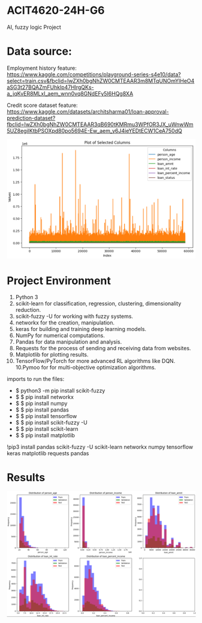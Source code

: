 # ACIT4620-24H-G6
AI, fuzzy logic Project

# Data source: 
Employment history feature: 
https://www.kaggle.com/competitions/playground-series-s4e10/data?select=train.csv&fbclid=IwZXh0bgNhZW0CMTEAAR3m8MTqUNOmYlHeO4aSG3t27BQAZmFUhklp47HlrgQKs-a_jqKvER8MLxI_aem_wnn0vq8GNdEFy5I6HQg8XA

Credit score dataset feature: 
https://www.kaggle.com/datasets/architsharma01/loan-approval-prediction-dataset?fbclid=IwZXh0bgNhZW0CMTEAAR3qB690tKMRmu3WPfOR3JX_uWnwWm5UZ8egilKtbPSOXpd80po5694E-Ew_aem_y6J4ieYEDtECW1CeA750dQ


![alt text](Latex/figures/selected_columns_dataset.PNG)

# Project Environment
1. Python 3
2. scikit-learn for classification, regression, clustering, dimensionality reduction.
2. scikit-fuzzy -U for working with fuzzy systems.
3. networkx for the creation, manipulation.
4. keras for building and training deep learning models.
5. NumPy for numerical computations.
6. Pandas for data manipulation and analysis.
7. Requests for the process of sending and receiving data from websites.
8. Matplotlib for plotting results.
9. TensorFlow/PyTorch for more advanced RL algorithms like DQN.
10.Pymoo for for multi-objective optimization algorithms.


imports to run the files:
- $ python3 -m pip install scikit-fuzzy
- $ $ pip install networkx
- $ $ pip install numpy
- $ $ pip install pandas
- $ $ pip install tensorflow
- $ $ pip install scikit-fuzzy -U
- $ $ pip install scikit-learn
- $ $ pip install matplotlib


!pip3 install pandas scikit-fuzzy -U scikit-learn networkx numpy tensorflow keras matplotlib requests pandas

# Results
![alt text](Latex/figures/distribution_data.PNG)
